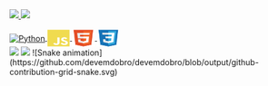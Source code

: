 <div>
   <a href="https://github.com/KingShinjo">
   <img height="180em" src="https://github-readme-stats.vercel.app/api?username=KingShinjo&show_icons=true&theme=tokyonight&include_all_commits=true&count_private=true"/>
   <img height="180em" src="https://github-readme-stats.vercel.app/api/top-langs/?username=KingShinjo&layout=compact&langs_count=6&theme=tokyonight"/>

</div>
<div style="display: inline_block"><br>
  <img align="center" alt="Python" height="30" width="40" src="https://cdn.jsdelivr.net/gh/devicons/devicon/icons/python/python-original.svg">
  <img align="center" alt="Js" height="30" width="40" src="https://raw.githubusercontent.com/devicons/devicon/master/icons/javascript/javascript-plain.svg">
  <img align="center" alt="HTML" height="30" width="40" src="https://raw.githubusercontent.com/devicons/devicon/master/icons/html5/html5-original.svg">
  <img align="center" alt="CSS" height="30" width="40" src="https://raw.githubusercontent.com/devicons/devicon/master/icons/css3/css3-original.svg">
  
</div>
<div> 
 <a href="https://instagram.com/mfangest" target="_blank"><img src="https://img.shields.io/badge/-Instagram-%23E4405F?style=for-the-badge&logo=instagram&logoColor=white" target="_blank"></a>
 <a href = "mailto:mateusfangest@gmail.com"><img src="https://img.shields.io/badge/-Gmail-%23333?style=for-the-badge&logo=gmail&logoColor=white" target="_blank"></a>
 ![Snake animation](https://github.com/devemdobro/devemdobro/blob/output/github-contribution-grid-snake.svg)

</div>
